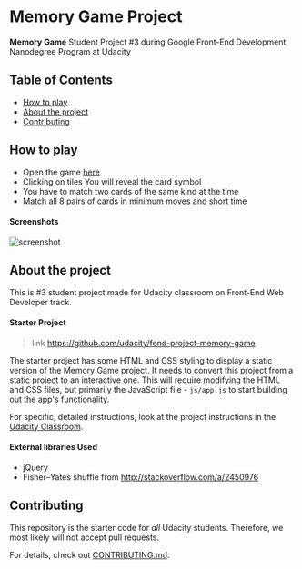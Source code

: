 # Memory Game Project

**Memory Game**
Student Project #3 during Google Front-End Development Nanodegree Program at Udacity

## Table of Contents

* [How to play](#how-to-play)
* [About the project](#about-the-project)
* [Contributing](#contributing)

## How to play
* Open the game [here](https://dominicom.github.io/memory-game)
* Clicking on tiles You will reveal the card symbol
* You have to match two cards of the same kind at the time
* Match all 8 pairs of cards in minimum moves and short time

#### Screenshots
![screenshot](https://i.imgur.com/hCHvnbQ.gif)

## About the project
This is #3 student project made for Udacity classroom on Front-End Web Developer track.

#### Starter Project
> link https://github.com/udacity/fend-project-memory-game

The starter project has some HTML and CSS styling to display a static version of the Memory Game project. It needs to convert this project from a static project to an interactive one. This will require modifying the HTML and CSS files, but primarily the JavaScript file - `js/app.js` to start building out the app's functionality.

For specific, detailed instructions, look at the project instructions in the [Udacity Classroom](https://classroom.udacity.com/me).


#### External libraries Used

* jQuery
* Fisher–Yates shuffle from http://stackoverflow.com/a/2450976


## Contributing

This repository is the starter code for _all_ Udacity students. Therefore, we most likely will not accept pull requests.

For details, check out [CONTRIBUTING.md](CONTRIBUTING.md).
